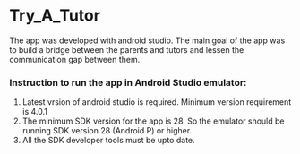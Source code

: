 # Try_A_Tutor

 
The app was developed with android studio. The main goal of the app was to build a bridge between the parents
and tutors and lessen the communication gap between them.


### Instruction to run the app in Android Studio emulator: 
1. Latest vrsion of android studio is required. Minimum version requirement is 4.0.1
2. The minimum SDK version for the app is 28. So the emulator should be running
	  SDK version 28 (Android P) or higher.
3. All the SDK developer tools must be upto date.
